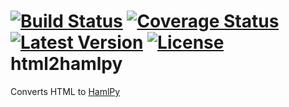 [![Build Status](http://img.shields.io/travis/davidtingsu/html2hamlpy/master.svg)](https://travis-ci.org/davidtingsu/html2hamlpy?branch=master)
[![Coverage Status](http://img.shields.io/coveralls/davidtingsu/html2hamlpy/master.svg)](https://coveralls.io/r/davidtingsu/html2hamlpy?branch=master)
[![Latest Version](https://img.shields.io/pypi/v/html2hamlpy.svg)](https://pypi.python.org/pypi/html2hamlpy/)
[![License](https://img.shields.io/pypi/l/html2hamlpy.svg)](https://pypi.python.org/pypi/html2hamlpy/)
html2hamlpy
=======
Converts HTML to [HamlPy](https://github.com/jessemiller/HamlPy)

